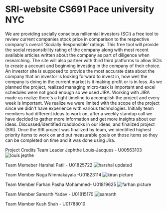 # SRI-website CS691 Pace university NYC
We are providing socially conscious millennial investors (SCI) a free tool to review current companies stock price in comparison to the respective company's overall 'Socially Responsible' ratings.  This free tool will provide the social responsibility rating of the company along with most recent available articles written about the company as part of diligence when researching.  The site will also partner with third third platforms to allow SCIs to create a account and beginning investing in the company of their choice. An investor site is supposed to provide the most accurate data about the company that an investor is looking forward to invest in, how well the company is doing in the current market is it making profit or is in loss.
As we planned the project, realized managing micro-task is important and excel schedules were not good enough so we used JIRA.
Working with JIRA made us realize there's a tight timeline to accomplish the project and every week is important. 
We realize we were limited with the scope of the project since we didn't have experience with various technologies.
Initially team members had different ideas to work on, after a weekly standup call we have decided to gather more information and get more insights about our ideas. Discussed/identified roadblocks in our ideas, and finalized project (SRI). 
Once the SRI project was finalized by team, we identified highest priority items to work on and put measurable goals on those items so they can be completed on time and it was done using Jira.

Project Credits 
Team Leader Jephthe Louis-Jacques - U00563103
![louis jepthe](https://user-images.githubusercontent.com/100858148/159814955-92fba67b-5210-4308-aa1b-5aa95adfc538.jpg)

Team Memeber Harshal Patil - U01825722
![harshal updated](https://user-images.githubusercontent.com/100858148/159815442-0188c638-5a33-49e5-a7cb-ae8bc6be51bc.jpg)

Team Member Naga Nimmakayala -U01823114
![kiran picture](https://user-images.githubusercontent.com/100858148/159815612-8a99e176-2f4d-4084-8861-4353c0c58c3a.jpg)

Team Member Farhan Pasha Mohammed-  U01819625
![farhan picture](https://user-images.githubusercontent.com/100858148/159815915-865b5f0a-5aa5-411b-b2e8-01a38d813faf.jpg)

Team Member Samarth Yadav - U01815170
![samarth](https://user-images.githubusercontent.com/100858148/159816153-0a08fbd0-1f97-4789-80ed-c0a6b32ca8f7.jpg)

Team Member Kush Shah - U01788010
